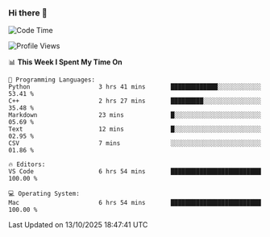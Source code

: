 ### Hi there 👋

<!--START_SECTION:waka-->
![Code Time](http://img.shields.io/badge/Code%20Time-1%2C211%20hrs%2041%20mins-blue)

![Profile Views](http://img.shields.io/badge/Profile%20Views-2-blue)

📊 **This Week I Spent My Time On** 

```text
💬 Programming Languages: 
Python                   3 hrs 41 mins       █████████████░░░░░░░░░░░░   53.41 % 
C++                      2 hrs 27 mins       █████████░░░░░░░░░░░░░░░░   35.48 % 
Markdown                 23 mins             █░░░░░░░░░░░░░░░░░░░░░░░░   05.69 % 
Text                     12 mins             █░░░░░░░░░░░░░░░░░░░░░░░░   02.95 % 
CSV                      7 mins              ░░░░░░░░░░░░░░░░░░░░░░░░░   01.86 % 

🔥 Editors: 
VS Code                  6 hrs 54 mins       █████████████████████████   100.00 % 

💻 Operating System: 
Mac                      6 hrs 54 mins       █████████████████████████   100.00 % 
```


 Last Updated on 13/10/2025 18:47:41 UTC
<!--END_SECTION:waka-->

<!--
**JackeyHua-SJTU/JackeyHua-SJTU** is a ✨ _special_ ✨ repository because its `README.md` (this file) appears on your GitHub profile.

Here are some ideas to get you started:

- 🔭 I’m currently working on ...
- 🌱 I’m currently learning ...
- 👯 I’m looking to collaborate on ...
- 🤔 I’m looking for help with ...
- 💬 Ask me about ...
- 📫 How to reach me: ...
- 😄 Pronouns: ...
- ⚡ Fun fact: ...
-->
